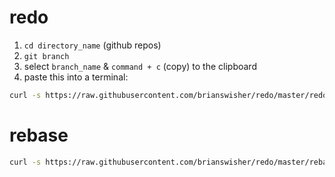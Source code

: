 # redo

1. `cd directory_name` (github repos)
2. `git branch`
3. select `branch_name` & `command + c` (copy) to the clipboard
4. paste this into a terminal:

```bash
curl -s https://raw.githubusercontent.com/brianswisher/redo/master/redo.sh | env BRANCH=branch_name bash
```

# rebase
```bash
curl -s https://raw.githubusercontent.com/brianswisher/redo/master/rebase.sh | env BRANCH=branch_name bash
```
